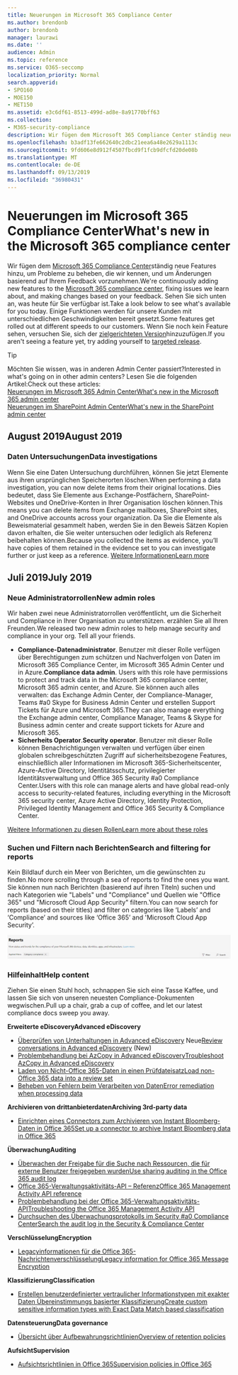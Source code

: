 ```yaml
---
title: Neuerungen im Microsoft 365 Compliance Center
ms.author: brendonb
author: brendonb
manager: laurawi
ms.date: ''
audience: Admin
ms.topic: reference
ms.service: O365-seccomp
localization_priority: Normal
search.appverid:
- SPO160
- MOE150
- MET150
ms.assetid: e3c6df61-8513-499d-ad8e-8a91770bff63
ms.collection:
- M365-security-compliance
description: Wir fügen dem Microsoft 365 Compliance Center ständig neue Features hinzu, um Probleme zu beheben, die wir kennen, und um Änderungen basierend auf Ihrem Feedback vorzunehmen. Finden Sie heraus, was wir bis zu diesem Monat gemacht haben.
ms.openlocfilehash: b3adf13fe662640c2dbc21eea6a48e2629a1113c
ms.sourcegitcommit: 9fd606e8d912f4507fbcd9f1fcb9dfcfd20de08b
ms.translationtype: MT
ms.contentlocale: de-DE
ms.lasthandoff: 09/13/2019
ms.locfileid: "36980431"
---
```

# <a name="whats-new-in-the-microsoft-365-compliance-center"></a><span data-ttu-id="d124a-104">Neuerungen im Microsoft 365 Compliance Center</span><span class="sxs-lookup"><span data-stu-id="d124a-104">What's new in the Microsoft 365 compliance center</span></span>

<span data-ttu-id="d124a-105">Wir fügen dem [Microsoft 365 Compliance Center](microsoft-365-compliance-center.md)ständig neue Features hinzu, um Probleme zu beheben, die wir kennen, und um Änderungen basierend auf Ihrem Feedback vorzunehmen.</span><span class="sxs-lookup"><span data-stu-id="d124a-105">We're continuously adding new features to the [Microsoft 365 compliance center](microsoft-365-compliance-center.md), fixing issues we learn about, and making changes based on your feedback.</span></span> <span data-ttu-id="d124a-106">Sehen Sie sich unten an, was heute für Sie verfügbar ist.</span><span class="sxs-lookup"><span data-stu-id="d124a-106">Take a look below to see what's available for you today.</span></span> <span data-ttu-id="d124a-107">Einige Funktionen werden für unsere Kunden mit unterschiedlichen Geschwindigkeiten bereit gesetzt.</span><span class="sxs-lookup"><span data-stu-id="d124a-107">Some features get rolled out at different speeds to our customers.</span></span> <span data-ttu-id="d124a-108">Wenn Sie noch kein Feature sehen, versuchen Sie, sich der [zielgerichteten Version](https://docs.microsoft.com/office365/admin/manage/release-options-in-office-365)hinzuzufügen.</span><span class="sxs-lookup"><span data-stu-id="d124a-108">If you aren't seeing a feature yet, try adding yourself to [targeted release](https://docs.microsoft.com/office365/admin/manage/release-options-in-office-365).</span></span>

> [!TIP]
> <span data-ttu-id="d124a-109">Möchten Sie wissen, was in anderen Admin Center passiert?</span><span class="sxs-lookup"><span data-stu-id="d124a-109">Interested in what's going on in other admin centers?</span></span> <span data-ttu-id="d124a-110">Lesen Sie die folgenden Artikel:</span><span class="sxs-lookup"><span data-stu-id="d124a-110">Check out these articles:</span></span><br>[<span data-ttu-id="d124a-111">Neuerungen im Microsoft 365 Admin Center</span><span class="sxs-lookup"><span data-stu-id="d124a-111">What's new in the Microsoft 365 admin center</span></span>](https://docs.microsoft.com/office365/admin/whats-new-in-preview?view=o365-worldwide)<br>[<span data-ttu-id="d124a-112">Neuerungen im SharePoint Admin Center</span><span class="sxs-lookup"><span data-stu-id="d124a-112">What's new in the SharePoint admin center</span></span>](https://docs.microsoft.com/sharepoint/what-s-new-in-admin-center)

## <a name="august-2019"></a><span data-ttu-id="d124a-113">August 2019</span><span class="sxs-lookup"><span data-stu-id="d124a-113">August 2019</span></span>

### <a name="data-investigations"></a><span data-ttu-id="d124a-114">Daten Untersuchungen</span><span class="sxs-lookup"><span data-stu-id="d124a-114">Data investigations</span></span>

<span data-ttu-id="d124a-115">Wenn Sie eine Daten Untersuchung durchführen, können Sie jetzt Elemente aus ihren ursprünglichen Speicherorten löschen.</span><span class="sxs-lookup"><span data-stu-id="d124a-115">When performing a data investigation, you can now delete items from their original locations.</span></span> <span data-ttu-id="d124a-116">Dies bedeutet, dass Sie Elemente aus Exchange-Postfächern, SharePoint-Websites und OneDrive-Konten in Ihrer Organisation löschen können.</span><span class="sxs-lookup"><span data-stu-id="d124a-116">This means you can delete items from Exchange mailboxes, SharePoint sites, and OneDrive accounts across your organization.</span></span> <span data-ttu-id="d124a-117">Da Sie die Elemente als Beweismaterial gesammelt haben, werden Sie in den Beweis Sätzen Kopien davon erhalten, die Sie weiter untersuchen oder lediglich als Referenz beibehalten können.</span><span class="sxs-lookup"><span data-stu-id="d124a-117">Because you collected the items as evidence, you’ll have copies of them retained in the evidence set to you can investigate further or just keep as a reference.</span></span> [<span data-ttu-id="d124a-118">Weitere Informationen</span><span class="sxs-lookup"><span data-stu-id="d124a-118">Learn more</span></span>](datainvestigations/delete-items-from-original-locations.md)

## <a name="july-2019"></a><span data-ttu-id="d124a-119">Juli 2019</span><span class="sxs-lookup"><span data-stu-id="d124a-119">July 2019</span></span>

### <a name="new-admin-roles"></a><span data-ttu-id="d124a-120">Neue Administratorrollen</span><span class="sxs-lookup"><span data-stu-id="d124a-120">New admin roles</span></span>

<span data-ttu-id="d124a-121">Wir haben zwei neue Administratorrollen veröffentlicht, um die Sicherheit und Compliance in Ihrer Organisation zu unterstützen. erzählen Sie all Ihren Freunden.</span><span class="sxs-lookup"><span data-stu-id="d124a-121">We released two new admin roles to help manage security and compliance in your org. Tell all your friends.</span></span>

- <span data-ttu-id="d124a-122">**Compliance-Datenadministrator**. Benutzer mit dieser Rolle verfügen über Berechtigungen zum schützen und Nachverfolgen von Daten im Microsoft 365 Compliance Center, im Microsoft 365 Admin Center und in Azure.</span><span class="sxs-lookup"><span data-stu-id="d124a-122">**Compliance data admin**. Users with this role have permissions to protect and track data in the Microsoft 365 compliance center, Microsoft 365 admin center, and Azure.</span></span> <span data-ttu-id="d124a-123">Sie können auch alles verwalten: das Exchange Admin Center, der Compliance-Manager, Teams #a0 Skype for Business Admin Center und erstellen Support Tickets für Azure und Microsoft 365.</span><span class="sxs-lookup"><span data-stu-id="d124a-123">They can also manage everything the Exchange admin center, Compliance Manager, Teams & Skype for Business admin center and create support tickets for Azure and Microsoft 365.</span></span>
- <span data-ttu-id="d124a-124">**Sicherheits Operator**.</span><span class="sxs-lookup"><span data-stu-id="d124a-124">**Security operator**.</span></span> <span data-ttu-id="d124a-125">Benutzer mit dieser Rolle können Benachrichtigungen verwalten und verfügen über einen globalen schreibgeschützten Zugriff auf sicherheitsbezogene Features, einschließlich aller Informationen im Microsoft 365-Sicherheitscenter, Azure-Active Directory, Identitätsschutz, privilegierter Identitätsverwaltung und Office 365 Security #a0 Compliance Center.</span><span class="sxs-lookup"><span data-stu-id="d124a-125">Users with this role can manage alerts and have global read-only access to security-related features, including everything in the Microsoft 365 security center, Azure Active Directory, Identity Protection, Privileged Identity Management and Office 365 Security & Compliance Center.</span></span>

[<span data-ttu-id="d124a-126">Weitere Informationen zu diesen Rollen</span><span class="sxs-lookup"><span data-stu-id="d124a-126">Learn more about these roles</span></span>](https://docs.microsoft.com/office365/securitycompliance/permissions-microsoft-365-compliance-security)

### <a name="search-and-filtering-for-reports"></a><span data-ttu-id="d124a-127">Suchen und Filtern nach Berichten</span><span class="sxs-lookup"><span data-stu-id="d124a-127">Search and filtering for reports</span></span>

<span data-ttu-id="d124a-128">Kein Bildlauf durch ein Meer von Berichten, um die gewünschten zu finden.</span><span class="sxs-lookup"><span data-stu-id="d124a-128">No more scrolling through a sea of reports to find the ones you want.</span></span> <span data-ttu-id="d124a-129">Sie können nun nach Berichten (basierend auf ihren Titeln) suchen und nach Kategorien wie "Labels" und "Compliance" und Quellen wie "Office 365" und "Microsoft Cloud App Security" filtern.</span><span class="sxs-lookup"><span data-stu-id="d124a-129">You can now search for reports (based on their titles) and filter on categories like ‘Labels’ and ‘Compliance’ and sources like ‘Office 365’ and 'Microsoft Cloud App Security’.</span></span>

![Bildschirmaufzeichnung der Such-und Filterschaltflächen für Berichte mit einem angewendeten Filter](media/mcc_report_filtering.png)

### <a name="help-content"></a><span data-ttu-id="d124a-131">Hilfeinhalt</span><span class="sxs-lookup"><span data-stu-id="d124a-131">Help content</span></span>

<span data-ttu-id="d124a-132">Ziehen Sie einen Stuhl hoch, schnappen Sie sich eine Tasse Kaffee, und lassen Sie sich von unseren neuesten Compliance-Dokumenten wegwischen.</span><span class="sxs-lookup"><span data-stu-id="d124a-132">Pull up a chair, grab a cup of coffee, and let our latest compliance docs sweep you away.</span></span>

<span data-ttu-id="d124a-133">**Erweiterte eDiscovery**</span><span class="sxs-lookup"><span data-stu-id="d124a-133">**Advanced eDiscovery**</span></span>
- <span data-ttu-id="d124a-134">[Überprüfen von Unterhaltungen in Advanced eDiscovery](compliance20/conversation-review-sets.md) Neue</span><span class="sxs-lookup"><span data-stu-id="d124a-134">[Review conversations in Advanced eDiscovery](compliance20/conversation-review-sets.md) (New)</span></span>
- [<span data-ttu-id="d124a-135">Problembehandlung bei AzCopy in Advanced eDiscovery</span><span class="sxs-lookup"><span data-stu-id="d124a-135">Troubleshoot AzCopy in Advanced eDiscovery</span></span>](compliance20/troubleshooting-azcopy.md)
- [<span data-ttu-id="d124a-136">Laden von Nicht-Office 365-Daten in einen Prüfdateisatz</span><span class="sxs-lookup"><span data-stu-id="d124a-136">Load non-Office 365 data into a review set</span></span>](compliance20/load-non-office365-data.md)
- [<span data-ttu-id="d124a-137">Beheben von Fehlern beim Verarbeiten von Daten</span><span class="sxs-lookup"><span data-stu-id="d124a-137">Error remediation when processing data</span></span>](compliance20/error-remediation.md)

<span data-ttu-id="d124a-138">**Archivieren von drittanbieterdaten**</span><span class="sxs-lookup"><span data-stu-id="d124a-138">**Archiving 3rd-party data**</span></span>
- [<span data-ttu-id="d124a-139">Einrichten eines Connectors zum Archivieren von Instant Bloomberg-Daten in Office 365</span><span class="sxs-lookup"><span data-stu-id="d124a-139">Set up a connector to archive Instant Bloomberg data in Office 365</span></span>](archive-instant-bloomberg-data.md)

<span data-ttu-id="d124a-140">**Überwachung**</span><span class="sxs-lookup"><span data-stu-id="d124a-140">**Auditing**</span></span>
- [<span data-ttu-id="d124a-141">Überwachen der Freigabe für die Suche nach Ressourcen, die für externe Benutzer freigegeben wurden</span><span class="sxs-lookup"><span data-stu-id="d124a-141">Use sharing auditing in the Office 365 audit log</span></span>](use-sharing-auditing.md)
- [<span data-ttu-id="d124a-142">Office 365-Verwaltungsaktivitäts-API – Referenz</span><span class="sxs-lookup"><span data-stu-id="d124a-142">Office 365 Management Activity API reference</span></span>](https://docs.microsoft.com/office/office-365-management-api/office-365-management-activity-api-reference)
- [<span data-ttu-id="d124a-143">Problembehandlung bei der Office 365-Verwaltungsaktivitäts-API</span><span class="sxs-lookup"><span data-stu-id="d124a-143">Troubleshooting the Office 365 Management Activity API</span></span>](https://docs.microsoft.com/office/office-365-management-api/troubleshooting-the-office-365-management-activity-api)
- [<span data-ttu-id="d124a-144">Durchsuchen des Überwachungsprotokolls im Security #a0 Compliance Center</span><span class="sxs-lookup"><span data-stu-id="d124a-144">Search the audit log in the Security & Compliance Center</span></span>](search-the-audit-log-in-security-and-compliance.md)

<span data-ttu-id="d124a-145">**Verschlüsselung**</span><span class="sxs-lookup"><span data-stu-id="d124a-145">**Encryption**</span></span>
- [<span data-ttu-id="d124a-146">Legacyinformationen für die Office 365-Nachrichtenverschlüsselung</span><span class="sxs-lookup"><span data-stu-id="d124a-146">Legacy information for Office 365 Message Encryption</span></span>](legacy-information-for-message-encryption.md)

<span data-ttu-id="d124a-147">**Klassifizierung**</span><span class="sxs-lookup"><span data-stu-id="d124a-147">**Classification**</span></span>
- [<span data-ttu-id="d124a-148">Erstellen benutzerdefinierter vertraulicher Informationstypen mit exakter Daten Übereinstimmungs basierter Klassifizierung</span><span class="sxs-lookup"><span data-stu-id="d124a-148">Create custom sensitive information types with Exact Data Match based classification</span></span>](create-custom-sensitive-information-types-with-exact-data-match-based-classification.md)

<span data-ttu-id="d124a-149">**Datensteuerung**</span><span class="sxs-lookup"><span data-stu-id="d124a-149">**Data governance**</span></span>
- [<span data-ttu-id="d124a-150">Übersicht über Aufbewahrungsrichtlinien</span><span class="sxs-lookup"><span data-stu-id="d124a-150">Overview of retention policies</span></span>](retention-policies.md)

<span data-ttu-id="d124a-151">**Aufsicht**</span><span class="sxs-lookup"><span data-stu-id="d124a-151">**Supervision**</span></span>
- [<span data-ttu-id="d124a-152">Aufsichtsrichtlinien in Office 365</span><span class="sxs-lookup"><span data-stu-id="d124a-152">Supervision policies in Office 365</span></span>](supervision-policies.md)